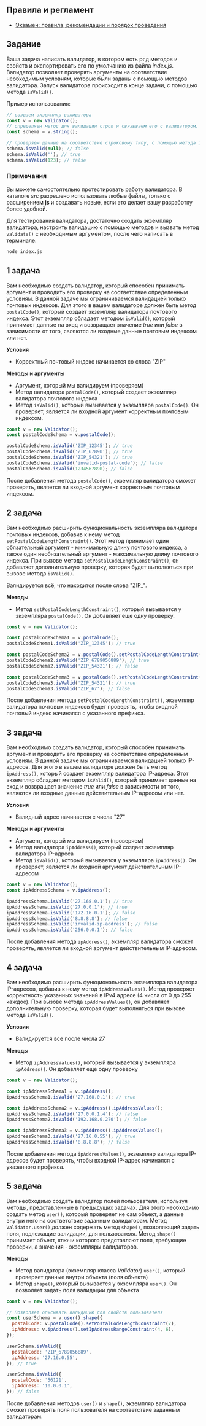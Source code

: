 ## Правила и регламент

- [Экзамен: правила, рекомендации и порядок проведения](https://hexly.notion.site/d9289c18871c44508bc7c7f05a51d94f)

## Задание

Ваша задача написать валидатор, в котором есть ряд методов и свойств и экспортировать его по умолчанию из файла *index.js*. Валидатор позволяет проверять аргументы на соответствие необходимым условиям, которые были заданы с помощью методов валидатора. Запуск валидатора происходит в конце задачи, с помощью метода `isValid()`.

Пример использования:

```javascript
// создаем экземпляр валидатора
const v = new Validator();
// определяем метод для валидации строк и связываем его с валидатором, обращаясь к нему через переменную.
const schema = v.string();

// проверяем данные на соответствие строковому типу, с помощью метода isValid()
schema.isValid(null); // false
schema.isValid(''); // true
schema.isValid(123); // false
```

### Примечания

Вы можете самостоятельно протестировать работу валидатора. В каталоге *src* разрешено использовать любые файлы, только с расширением **js** и создавать новые, если это делает вашу разработку более удобной.

Для тестирования валидатора, достаточно создать экземпляр валидатора, настроить валидацию с помощью методов и вызвать метод `validate()` с необходимым аргументом, после чего написать в терминале:

```bash
node index.js
```

## 1 задача

Вам необходимо создать валидатор, который способен принимать аргумент и проводить его проверку на соответствие определенным условиям. В данной задаче мы ограничиваемся валидацией только почтовых индексов. Для этого в вашем валидаторе должен быть метод `postalCode()`, который создает экземпляр валидатора почтового индекса. Этот экземпляр обладает методом `isValid()`, который принимает данные на вход и возвращает значение *true* или *false* в зависимости от того, являются ли входные данные почтовым индексом или нет.

**Условия**

- Корректный почтовый индекс начинается со слова "ZIP"

**Методы и аргументы**

- Аргумент, который мы валидируем (проверяем)
- Метод валидатора `postalCode()`, который создает экземпляр валидатора почтового индекса
- Метод `isValid()`, который вызывается у экземпляра `postalCode()`. Он проверяет, является ли входной аргумент корректным почтовым индексом.

```javascript
const v = new Validator();
const postalCodeSchema = v.postalCode();

postalCodeSchema.isValid('ZIP_12345'); // true
postalCodeSchema.isValid('ZIP_67890'); // true
postalCodeSchema.isValid('ZIP_54321'); // true
postalCodeSchema.isValid('invalid-postal-code'); // false
postalCodeSchema.isValid(1234567890); // false
```

После добавления метода `postalCode()`, экземпляр валидатора сможет проверять, является ли входной аргумент корректным почтовым индексом.

## 2 задача

Вам необходимо расширить функциональность экземпляра валидатора почтовых индексов, добавив к нему метод `setPostalCodeLengthConstraint()`. Этот метод принимает один обязательный аргумент - минимальную длину почтового индекса, а также один необязательный аргумент - максимальную длину почтового индекса. При вызове метода `setPostalCodeLengthConstraint()`, он добавляет дополнительную проверку, которая будет выполняться при вызове метода `isValid()`.

Валидируется всё, что находится после слова "ZIP_".

**Методы**

- Метод `setPostalCodeLengthConstraint()`, который вызывается у экземпляра `postalCode()`. Он добавляет еще одну проверку.

```javascript
const v = new Validator();

const postalCodeSchema1 = v.postalCode();
postalCodeSchema1.isValid('ZIP_12345'); // true

const postalCodeSchema2 = v.postalCode().setPostalCodeLengthConstraint(7);
postalCodeSchema2.isValid('ZIP_6789056889'); // true
postalCodeSchema2.isValid('ZIP_54321'); // false

const postalCodeSchema3 = v.postalCode().setPostalCodeLengthConstraint(4, 6);
postalCodeSchema3.isValid('ZIP_54321'); // true
postalCodeSchema3.isValid('ZIP_67'); // false
```

После добавления метода `setPostalCodeLengthConstraint()`, экземпляр валидатора почтовых индексов будет проверять, чтобы входной почтовый индекс начинался с указанного префикса.

## 3 задача

Вам необходимо создать валидатор, который способен принимать аргумент и проводить его проверку на соответствие определенным условиям. В данной задаче мы ограничиваемся валидацией только IP-адресов. Для этого в вашем валидаторе должен быть метод `ipAddress()`, который создает экземпляр валидатора IP-адреса. Этот экземпляр обладает методом `isValid()`, который принимает данные на вход и возвращает значение *true* или *false* в зависимости от того, являются ли входные данные действительным IP-адресом или нет.

**Условия**

- Валидный адрес начинается с числа "27"

**Методы и аргументы**

- Аргумент, который мы валидируем (проверяем)
- Метод валидатора `ipAddress()`, который создает экземпляр валидатора IP-адреса
- Метод `isValid()`, который вызывается у экземпляра `ipAddress()`. Он проверяет, является ли входной аргумент действительным IP-адресом

```javascript
const v = new Validator();
const ipAddressSchema = v.ipAddress();

ipAddressSchema.isValid('27.168.0.1'); // true
ipAddressSchema.isValid('27.0.0.1'); // true
ipAddressSchema.isValid('172.16.0.1'); // false
ipAddressSchema.isValid('8.8.8.8'); // false
ipAddressSchema.isValid('invalid-ip-address'); // false
ipAddressSchema.isValid('256.0.0.1'); // false
```

После добавления метода `ipAddress()`, экземпляр валидатора сможет проверять, является ли входной аргумент действительным IP-адресом.

## 4 задача

Вам необходимо расширить функциональность экземпляра валидатора IP-адресов, добавив к нему метод `ipAddressValues()`. Метод проверяет корректность указанных значений в IPv4 адресе (4 числа от 0 до 255 каждое). При вызове метода `ipAddressValues()`, он добавляет дополнительную проверку, которая будет выполняться при вызове метода `isValid()`.

**Условия**

- Валидируется все после числа *27*


**Методы**

- Метод `ipAddressValues()`, который вызывается у экземпляра `ipAddress()`. Он добавляет еще одну проверку

```javascript
const v = new Validator();

const ipAddressSchema1 = v.ipAddress();
ipAddressSchema1.isValid('27.168.0.1'); // true

const ipAddressSchema2 = v.ipAddress().ipAddressValues();
ipAddressSchema2.isValid('27.0.0.1.4'); // false
ipAddressSchema2.isValid('192.168.0.270'); // false

const ipAddressSchema3 = v.ipAddress().ipAddressValues();
ipAddressSchema3.isValid('27.16.0.55'); // true
ipAddressSchema3.isValid('8.8.8.8'); // false
```

После добавления метода `ipAddressValues()`, экземпляр валидатора IP-адресов будет проверять, чтобы входной IP-адрес начинался с указанного префикса.

## 5 задача

Вам необходимо создать валидатор полей пользователя, используя методы, представленные в предыдущих задачах. Для этого необходимо создать метод `user()`, который проверяет не сам объект, а данные внутри него на соответствие заданным валидаторам. Метод `Validator.user()` должен содержать метод `shape()`, позволяющий задать поля, подлежащие валидации, для пользователя. Метод `shape()` принимает объект, ключи которого представляют поля, требующие проверки, а значения - экземпляры валидаторов.

**Методы**

- Метод валидатора (экземпляр класса *Validator*) `user()`, который проверяет данные внутри объекта (поля объекта)
- Метод `shape()`, который вызывается у экземпляра `user()`. Он позволяет задать поля валидации для объекта

```javascript
const v = new Validator();

// Позволяет описывать валидацию для свойств пользователя
const userSchema = v.user().shape({
  postalCode: v.postalCode().setPostalCodeLengthConstraint(7),
  ipAddress: v.ipAddress().setIpAddressRangeConstraint(4, 6),
});

userSchema.isValid({
  postalCode: 'ZIP_6789056889',
  ipAddress: '27.16.0.55',
}); // true

userSchema.isValid({
  postalCode: '56121',
  ipAddress: '10.0.0.1',
}); // false
```

После добавления методов `user()` и `shape()`, экземпляр валидатора сможет проверять поля пользователя на соответствие заданным валидаторам.
